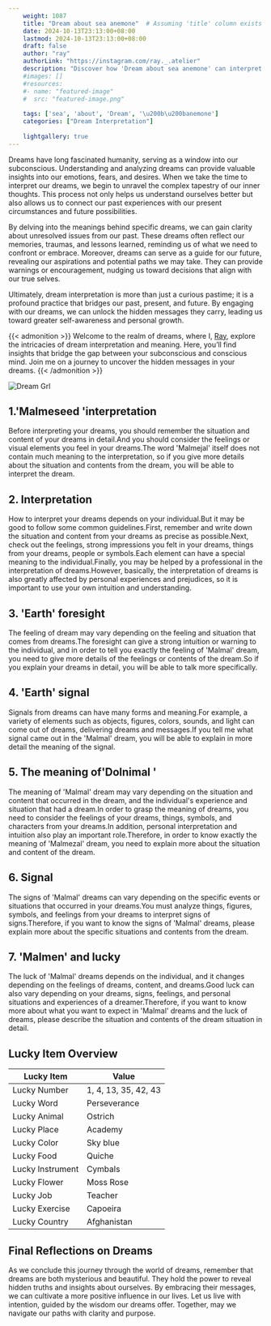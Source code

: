 ```yaml
---
    weight: 1087
    title: "Dream about sea ​​anemone"  # Assuming 'title' column exists
    date: 2024-10-13T23:13:00+08:00
    lastmod: 2024-10-13T23:13:00+08:00
    draft: false
    author: "ray"
    authorLink: "https://instagram.com/ray._.atelier"
    description: "Discover how 'Dream about sea ​​anemone' can interpret your future and uncover its significant meanings in your life."
    #images: []
    #resources:
    #- name: "featured-image"
    #  src: "featured-image.png"
    
    tags: ['sea', 'about', 'Dream', '\u200b\u200banemone']
    categories: ["Dream Interpretation"]
    
    lightgallery: true
---
```

    
Dreams have long fascinated humanity, serving as a window into our subconscious. Understanding and analyzing dreams can provide valuable insights into our emotions, fears, and desires. When we take the time to interpret our dreams, we begin to unravel the complex tapestry of our inner thoughts. This process not only helps us understand ourselves better but also allows us to connect our past experiences with our present circumstances and future possibilities.

By delving into the meanings behind specific dreams, we can gain clarity about unresolved issues from our past. These dreams often reflect our memories, traumas, and lessons learned, reminding us of what we need to confront or embrace. Moreover, dreams can serve as a guide for our future, revealing our aspirations and potential paths we may take. They can provide warnings or encouragement, nudging us toward decisions that align with our true selves.

Ultimately, dream interpretation is more than just a curious pastime; it is a profound practice that bridges our past, present, and future. By engaging with our dreams, we can unlock the hidden messages they carry, leading us toward greater self-awareness and personal growth.

{{< admonition >}}
Welcome to the realm of dreams, where I, [Ray](https://instagram.com/ray._.atelier), explore the intricacies of dream interpretation and meaning. Here, you’ll find insights that bridge the gap between your subconscious and conscious mind. Join me on a journey to uncover the hidden messages in your dreams.
{{< /admonition >}}

![Dream Grl](https://cdn.pixabay.com/photo/2017/11/02/03/35/gothic-2910057_1280.jpg "Dream Grl")

## 1.'Malmeseed 'interpretation
Before interpreting your dreams, you should remember the situation and content of your dreams in detail.And you should consider the feelings or visual elements you feel in your dreams.The word 'Malmejal' itself does not contain much meaning to the interpretation, so if you give more details about the situation and contents from the dream, you will be able to interpret the dream.

## 2. Interpretation
How to interpret your dreams depends on your individual.But it may be good to follow some common guidelines.First, remember and write down the situation and content from your dreams as precise as possible.Next, check out the feelings, strong impressions you felt in your dreams, things from your dreams, people or symbols.Each element can have a special meaning to the individual.Finally, you may be helped by a professional in the interpretation of dreams.However, basically, the interpretation of dreams is also greatly affected by personal experiences and prejudices, so it is important to use your own intuition and understanding.

## 3. 'Earth' foresight
The feeling of dream may vary depending on the feeling and situation that comes from dreams.The foresight can give a strong intuition or warning to the individual, and in order to tell you exactly the feeling of 'Malmal' dream, you need to give more details of the feelings or contents of the dream.So if you explain your dreams in detail, you will be able to talk more specifically.

## 4. 'Earth' signal
Signals from dreams can have many forms and meaning.For example, a variety of elements such as objects, figures, colors, sounds, and light can come out of dreams, delivering dreams and messages.If you tell me what signal came out in the 'Malmal' dream, you will be able to explain in more detail the meaning of the signal.

## 5. The meaning of'Dolnimal '
The meaning of 'Malmal' dream may vary depending on the situation and content that occurred in the dream, and the individual's experience and situation that had a dream.In order to grasp the meaning of dreams, you need to consider the feelings of your dreams, things, symbols, and characters from your dreams.In addition, personal interpretation and intuition also play an important role.Therefore, in order to know exactly the meaning of 'Malmezal' dream, you need to explain more about the situation and content of the dream.

## 6. Signal
The signs of 'Malmal' dreams can vary depending on the specific events or situations that occurred in your dreams.You must analyze things, figures, symbols, and feelings from your dreams to interpret signs of signs.Therefore, if you want to know the signs of 'Malmal' dreams, please explain more about the specific situations and contents from the dream.

## 7. 'Malmen' and lucky
The luck of 'Malmal' dreams depends on the individual, and it changes depending on the feelings of dreams, content, and dreams.Good luck can also vary depending on your dreams, signs, feelings, and personal situations and experiences of a dreamer.Therefore, if you want to know more about what you want to expect in 'Malmal' dreams and the luck of dreams, please describe the situation and contents of the dream situation in detail.

## Lucky Item Overview
| Lucky Item          | Value              |
|---------------|--------------------|
| Lucky Number        | 1, 4, 13, 35, 42, 43  |
| Lucky Word          | Perseverance |
| Lucky Animal        | Ostrich |
| Lucky Place         | Academy     |
| Lucky Color         | Sky blue     |
| Lucky Food          | Quiche      |
| Lucky Instrument    | Cymbals |
| Lucky Flower        | Moss Rose    |
| Lucky Job           | Teacher       |
| Lucky Exercise      | Capoeira  |
| Lucky Country       | Afghanistan    |


##  Final Reflections on Dreams

As we conclude this journey through the world of dreams, remember that dreams are both mysterious and beautiful. They hold the power to reveal hidden truths and insights about ourselves. By embracing their messages, we can cultivate a more positive influence in our lives. Let us live with intention, guided by the wisdom our dreams offer. Together, may we navigate our paths with clarity and purpose.
